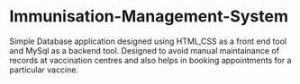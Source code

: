 # Immunisation-Management-System
Simple Database application designed using HTML,CSS as a front end tool and MySql as a backend tool. Designed to avoid manual maintainance of records at vaccination centres and also helps in booking appointments for a particular vaccine.
